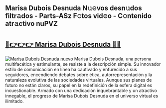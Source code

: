 ## Marisa Dubois Desnuda N𝚞𝚎vos desn𝚞dos filtr𝚊dos - Parts-ASz F𝚘tos vid𝚎o - C𝚘ntenido atr𝚊ctivo nuPVZ

# <h2><a href="http://mbdis2l.tromn.icu/?c=Marisa+Dubois+Desnuda">🔗👉👉👉 Marisa Dubois Desnuda 🔗🔗</a></h2>

[![Marisa Dubois Desnuda nuevo](https://i.imgur.com/pEAQMta.gif)](http://mbdis2l.tromn.icu/?c=Marisa+Dubois+Desnuda)
Marisa Dubois Desnuda, una persona multifacética y estimulante, se resiste a la descripción simple. Su innovador estilo de comunicación en línea ha cautivado y enfurecido a sus seguidores, encendiendo debates sobre ética, autorrepresentación y la naturaleza evolutiva de las sociedades virtuales. Aunque sus planes de futuro no están claros, su papel en la redefinición de la esfera digital es incuestionable. Armado con una dedicación inquebrantable y un atractivo innegable, el progreso de Marisa Dubois Desnuda en el universo virtual es ilimitado.
